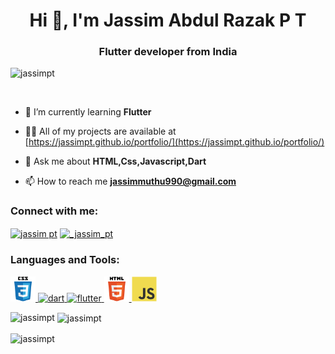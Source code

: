 
<h1 align="center">Hi 👋,  I'm Jassim Abdul Razak P T</h1>
<h3 align="center">Flutter developer from India</h3>


<p align="left"> <img src="https://komarev.com/ghpvc/?username=jassimpt&label=Profile%20views&color=0e75b6&style=flat" alt="jassimpt" /> </p>

<p align="left"> <a href="https://twitter.com/" target="blank"><img src="https://img.shields.io/twitter/follow/?logo=twitter&style=for-the-badge" alt="" /></a> </p>

- 🌱 I’m currently learning **Flutter**

- 👨‍💻 All of my projects are available at [https://jassimpt.github.io/portfolio/](https://jassimpt.github.io/portfolio/)

- 💬 Ask me about **HTML,Css,Javascript,Dart**

- 📫 How to reach me **jassimmuthu990@gmail.com**

<h3 align="left">Connect with me:</h3>
<p align="left">
<a href="https://linkedin.com/in/jassim pt" target="blank"><img align="center" src="https://raw.githubusercontent.com/rahuldkjain/github-profile-readme-generator/master/src/images/icons/Social/linked-in-alt.svg" alt="jassim pt" height="30" width="40" /></a>
<a href="https://instagram.com/_jassim_pt" target="blank"><img align="center" src="https://raw.githubusercontent.com/rahuldkjain/github-profile-readme-generator/master/src/images/icons/Social/instagram.svg" alt="_jassim_pt" height="30" width="40" /></a>
</p>

<h3 align="left">Languages and Tools:</h3>
<p align="left"> <a href="https://www.w3schools.com/css/" target="_blank" rel="noreferrer"> <img src="https://raw.githubusercontent.com/devicons/devicon/master/icons/css3/css3-original-wordmark.svg" alt="css3" width="40" height="40"/> </a> <a href="https://dart.dev" target="_blank" rel="noreferrer"> <img src="https://www.vectorlogo.zone/logos/dartlang/dartlang-icon.svg" alt="dart" width="40" height="40"/> </a> <a href="https://flutter.dev" target="_blank" rel="noreferrer"> <img src="https://www.vectorlogo.zone/logos/flutterio/flutterio-icon.svg" alt="flutter" width="40" height="40"/> </a> <a href="https://www.w3.org/html/" target="_blank" rel="noreferrer"> <img src="https://raw.githubusercontent.com/devicons/devicon/master/icons/html5/html5-original-wordmark.svg" alt="html5" width="40" height="40"/> </a> <a href="https://developer.mozilla.org/en-US/docs/Web/JavaScript" target="_blank" rel="noreferrer"> <img src="https://raw.githubusercontent.com/devicons/devicon/master/icons/javascript/javascript-original.svg" alt="javascript" width="40" height="40"/> </a> </p>

<p><img align="left" src="https://github-readme-stats.vercel.app/api/top-langs?username=jassimpt&show_icons=true&locale=en&layout=compact" alt="jassimpt" /></p>

<p>&nbsp;<img align="center" src="https://github-readme-stats.vercel.app/api?username=jassimpt&show_icons=true&locale=en" alt="jassimpt" /></p>

<p><img align="center" src="https://github-readme-streak-stats.herokuapp.com/?user=jassimpt&" alt="jassimpt" /></p>
